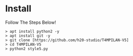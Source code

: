 # Install
Follow The Steps Below!

```python2
> apt install python2 -y
> apt install git -y
> git clone [https://github.com/h20-studio/T4MPILAN-V5]
> cd T4MPILAN-V5
> python2 style5.py
